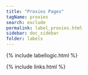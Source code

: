 ```yaml
---
title: "Proxies Pages"
tagName: proxies
search: exclude
permalink: label_proxies.html
sidebar: doc_sidebar
folder: labels
---
```

{% include labellogic.html %}

{% include links.html %}
